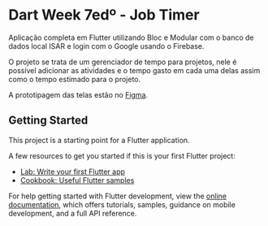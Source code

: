 # Dart Week 7edº - Job Timer

Aplicação completa em Flutter utilizando Bloc e Modular com o banco de dados local ISAR e login com o Google usando o Firebase.

O projeto se trata de um gerenciador de tempo para projetos, nele é possível adicionar as atividades e o tempo gasto em cada uma delas assim como o tempo estimado para o projeto.

 A prototipagem das telas estão no [Figma](https://www.figma.com/file/eJK6AHqHXEAurdkDmvPdF2/Job-Timer?node-id=0%3A1).

## Getting Started

This project is a starting point for a Flutter application.

A few resources to get you started if this is your first Flutter project:

- [Lab: Write your first Flutter app](https://docs.flutter.dev/get-started/codelab)
- [Cookbook: Useful Flutter samples](https://docs.flutter.dev/cookbook)

For help getting started with Flutter development, view the
[online documentation](https://docs.flutter.dev/), which offers tutorials,
samples, guidance on mobile development, and a full API reference.
